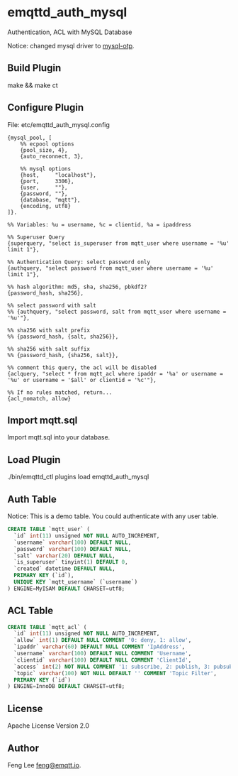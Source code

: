 
emqttd_auth_mysql
=================

Authentication, ACL with MySQL Database

Notice: changed mysql driver to [mysql-otp](https://github.com/mysql-otp/mysql-otp).

Build Plugin
-------------

make && make ct

Configure Plugin
----------------

File: etc/emqttd_auth_mysql.config

```
{mysql_pool, [
    %% ecpool options
    {pool_size, 4},
    {auto_reconnect, 3},

    %% mysql options
    {host,     "localhost"},
    {port,     3306},
    {user,     ""},
    {password, ""},
    {database, "mqtt"},
    {encoding, utf8}
]}.

%% Variables: %u = username, %c = clientid, %a = ipaddress

%% Superuser Query
{superquery, "select is_superuser from mqtt_user where username = '%u' limit 1"},

%% Authentication Query: select password only
{authquery, "select password from mqtt_user where username = '%u' limit 1"},

%% hash algorithm: md5, sha, sha256, pbkdf2?
{password_hash, sha256},

%% select password with salt
%% {authquery, "select password, salt from mqtt_user where username = '%u'"},

%% sha256 with salt prefix
%% {password_hash, {salt, sha256}},

%% sha256 with salt suffix
%% {password_hash, {sha256, salt}},

%% comment this query, the acl will be disabled
{aclquery, "select * from mqtt_acl where ipaddr = '%a' or username = '%u' or username = '$all' or clientid = '%c'"},

%% If no rules matched, return...
{acl_nomatch, allow}

```

Import mqtt.sql
---------------

Import mqtt.sql into your database.

Load Plugin
-----------

./bin/emqttd_ctl plugins load emqttd_auth_mysql

Auth Table
----------

Notice: This is a demo table. You could authenticate with any user table.

```sql
CREATE TABLE `mqtt_user` (
  `id` int(11) unsigned NOT NULL AUTO_INCREMENT,
  `username` varchar(100) DEFAULT NULL,
  `password` varchar(100) DEFAULT NULL,
  `salt` varchar(20) DEFAULT NULL,
  `is_superuser` tinyint(1) DEFAULT 0,
  `created` datetime DEFAULT NULL,
  PRIMARY KEY (`id`),
  UNIQUE KEY `mqtt_username` (`username`)
) ENGINE=MyISAM DEFAULT CHARSET=utf8;
```

ACL Table
----------

```sql
CREATE TABLE `mqtt_acl` (
  `id` int(11) unsigned NOT NULL AUTO_INCREMENT,
  `allow` int(1) DEFAULT NULL COMMENT '0: deny, 1: allow',
  `ipaddr` varchar(60) DEFAULT NULL COMMENT 'IpAddress',
  `username` varchar(100) DEFAULT NULL COMMENT 'Username',
  `clientid` varchar(100) DEFAULT NULL COMMENT 'ClientId',
  `access` int(2) NOT NULL COMMENT '1: subscribe, 2: publish, 3: pubsub',
  `topic` varchar(100) NOT NULL DEFAULT '' COMMENT 'Topic Filter',
  PRIMARY KEY (`id`)
) ENGINE=InnoDB DEFAULT CHARSET=utf8;
```

License
-------

Apache License Version 2.0

Author
-------

Feng Lee <feng@emqtt.io>.

